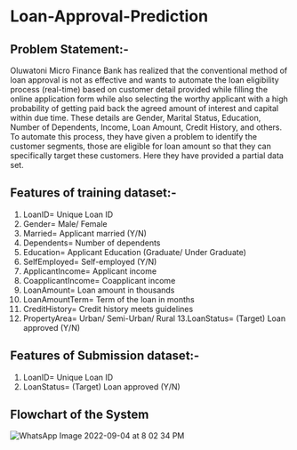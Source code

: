 # Loan-Approval-Prediction

## Problem Statement:-
Oluwatoni Micro Finance Bank has realized that the conventional method of loan approval is not as effective and wants to automate the loan eligibility process (real-time) based on customer detail provided while filling the online application form while also selecting the worthy applicant with a high probability of getting paid back the agreed amount of interest and capital within due time. These details are Gender, Marital Status, Education, Number of Dependents, Income, Loan Amount, Credit History, and others. To automate this process, they have given a problem to identify the customer segments, those are eligible for loan amount so that they can specifically target these customers. Here they have provided a partial data set.

## Features of training dataset:-
1. LoanID= Unique Loan ID
2. Gender= Male/ Female
3. Married= Applicant married (Y/N)
4. Dependents= Number of dependents
5. Education= Applicant Education (Graduate/ Under Graduate)
6. SelfEmployed= Self-employed (Y/N)
7. ApplicantIncome= Applicant income
8. CoapplicantIncome= Coapplicant income
9. LoanAmount= Loan amount in thousands
10. LoanAmountTerm= Term of the loan in months
11. CreditHistory= Credit history meets guidelines
12. PropertyArea= Urban/ Semi-Urban/ Rural
13.LoanStatus= (Target) Loan approved (Y/N) 

## Features of Submission dataset:-
1. LoanID= Unique Loan ID
2. LoanStatus= (Target) Loan approved (Y/N)

## Flowchart of the System
![WhatsApp Image 2022-09-04 at 8 02 34 PM](https://user-images.githubusercontent.com/112688755/188331823-acd73759-42f9-419b-83e7-a5a72d14c49b.jpeg)





